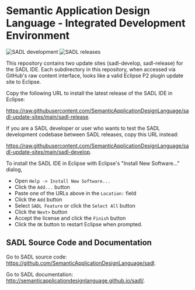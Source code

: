 # Semantic Application Design Language - Integrated Development Environment

![SADL development](https://github.com/SemanticApplicationDesignLanguage/sadl/actions/workflows/main.yml/badge.svg)
![SADL releases](https://github.com/SemanticApplicationDesignLanguage/sadl/actions/workflows/release.yml/badge.svg)

This repository contains two update sites (sadl-develop, sadl-release)
for the SADL IDE.  Each subdirectory in this repository, when accessed
via GitHub's raw content interface, looks like a valid Eclipse P2
plugin update site to Eclipse.

Copy the following URL to install the latest release of the SADL IDE
in Eclipse:

<https://raw.githubusercontent.com/SemanticApplicationDesignLanguage/sadl-update-sites/main/sadl-release>.

If you are a SADL developer or user who wants to test the SADL
development codebase between SADL releases, copy this URL instead:

<https://raw.githubusercontent.com/SemanticApplicationDesignLanguage/sadl-update-sites/main/sadl-develop>.

To install the SADL IDE in Eclipse with Eclipse's "Install New
Software..." dialog,

- Open `Help -> Install New Software...`
- Click the `Add...` button
- Paste one of the URLs above in the `Location:` field
- Click the `Add` button
- Select `SADL Feature` or click the `Select All` button
- Click the `Next>` button
- Accept the license and click the `Finish` button
- Click the `OK` button to restart Eclipse when prompted.

## SADL Source Code and Documentation

Go to SADL source code:
<https://github.com/SemanticApplicationDesignLanguage/sadl>.

Go to SADL documentation:
<http://semanticapplicationdesignlanguage.github.io/sadl/>.
